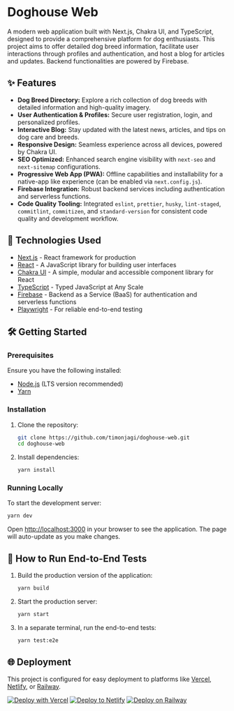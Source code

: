 # Doghouse Web

A modern web application built with Next.js, Chakra UI, and TypeScript, designed to provide a comprehensive platform for dog enthusiasts. This project aims to offer detailed dog breed information, facilitate user interactions through profiles and authentication, and host a blog for articles and updates. Backend functionalities are powered by Firebase.

## ✨ Features

*   **Dog Breed Directory:** Explore a rich collection of dog breeds with detailed information and high-quality imagery.
*   **User Authentication & Profiles:** Secure user registration, login, and personalized profiles.
*   **Interactive Blog:** Stay updated with the latest news, articles, and tips on dog care and breeds.
*   **Responsive Design:** Seamless experience across all devices, powered by Chakra UI.
*   **SEO Optimized:** Enhanced search engine visibility with `next-seo` and `next-sitemap` configurations.
*   **Progressive Web App (PWA):** Offline capabilities and installability for a native-app like experience (can be enabled via `next.config.js`).
*   **Firebase Integration:** Robust backend services including authentication and serverless functions.
*   **Code Quality Tooling:** Integrated `eslint`, `prettier`, `husky`, `lint-staged`, `commitlint`, `commitizen`, and `standard-version` for consistent code quality and development workflow.

## 🚀 Technologies Used

*   [Next.js](https://nextjs.org/) - React framework for production
*   [React](https://reactjs.org/) - A JavaScript library for building user interfaces
*   [Chakra UI](https://chakra-ui.com/) - A simple, modular and accessible component library for React
*   [TypeScript](https://www.typescriptlang.org/) - Typed JavaScript at Any Scale
*   [Firebase](https://firebase.google.com/) - Backend as a Service (BaaS) for authentication and serverless functions
*   [Playwright](https://playwright.dev/) - For reliable end-to-end testing

## 🛠️ Getting Started

### Prerequisites

Ensure you have the following installed:

*   [Node.js](https://nodejs.org/en/) (LTS version recommended)
*   [Yarn](https://yarnpkg.com/)

### Installation

1.  Clone the repository:
    ```bash
    git clone https://github.com/timonjagi/doghouse-web.git
    cd doghouse-web
    ```
2.  Install dependencies:
    ```bash
    yarn install
    ```

### Running Locally

To start the development server:

```bash
yarn dev
```

Open [http://localhost:3000](http://localhost:3000) in your browser to see the application. The page will auto-update as you make changes.

## 🧪 How to Run End-to-End Tests

1.  Build the production version of the application:
    ```bash
    yarn build
    ```
2.  Start the production server:
    ```bash
    yarn start
    ```
3.  In a separate terminal, run the end-to-end tests:
    ```bash
    yarn test:e2e
    ```

## 🌐 Deployment

This project is configured for easy deployment to platforms like [Vercel](https://vercel.com/), [Netlify](https://www.netlify.com/), or [Railway](https://railway.app/).

[![Deploy with Vercel](https://vercel.com/button)](https://vercel.com/new/clone?repository-url=https%3A%2F%2Fgithub.com%2Ftimonjagi%2Fdoghouse-web)
[![Deploy to Netlify](https://www.netlify.com/img/deploy/button.svg)](https://app.netlify.com/start/deploy?repository=https://github.com/timonjagi/doghouse-web)
[![Deploy on Railway](https://railway.app/button.svg)](https://railway.app/new/template/aqmmai?referralCode=9lKVVo)
